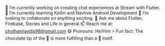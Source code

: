 🔭 I’m currently working on creating chat experiences at Stream with Flutter.
🌱 I’m currently learning Kotlin and Navtive Android Development
👯 I’m looking to collaborate on anything exciting.
💬 Ask me about Flutter, Firebase, Stories and Life in general
📫 Reach me at: chothanijaydip98@gmail.com
😄 Pronouns: He/Him
⚡ Fun fact: The chocolate tip of the 🍦 is more fulfilling than a 🍫 itself.
